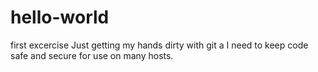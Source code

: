 # hello-world
first excercise
Just getting my hands dirty with git a I need to keep code safe and secure for use on many hosts.
